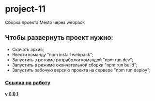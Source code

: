 # project-11
Сборка проекта Mesto через webpack 
## Чтобы развернуть проект нужно: 
* Скачать архив;
* Ввести команду "npm install webpack";
* Запустить в режиме разработки командой "npm run dev";
* Запустить в режиме окончательной сборки "npm run build";
* Запустить рабочую версию проекта на сервере "npm run deploy";
### [Ссылка на работу](https://rim1sta.github.io/project-11/)
#### v 0.0.1
